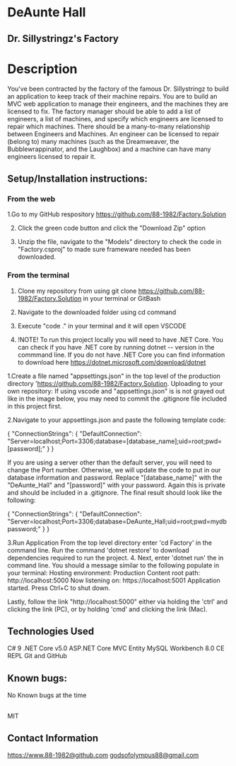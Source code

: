 # DeAunte Hall
## Dr. Sillystringz's Factory


# Description 
  
  You've been contracted by the factory of the famous Dr. Sillystringz to build an application to keep track of their machine repairs. You are to build an MVC web application to manage their engineers, and the machines they are licensed to fix. The factory manager should be able to add a list of engineers, a list of machines, and specify which engineers are licensed to repair which machines. There should be a many-to-many relationship between Engineers and Machines. An engineer can be licensed to repair (belong to) many machines (such as the Dreamweaver, the Bubblewrappinator, and the Laughbox) and a machine can have many engineers licensed to repair it.

## Setup/Installation instructions:
### From the web

  1.Go to my GitHub respository https://github.com/88-1982/Factory.Solution
  
  2. Click the green code button and click the "Download Zip" option
  
  3. Unzip the file, navigate to the "Models" directory to check the code in "Factory.csproj" to made sure frameware  needed has been downloaded.

  ### From the terminal 

  1. Clone my repository from using git clone https://github.com/88-1982/Factory.Solution in your terminal or GitBash
  
  2. Navigate to the downloaded folder using cd command
  
  3. Execute "code ." in your terminal and it will open VSCODE
  
  4. !NOTE! To run this project locally you will need to have .NET Core. You can check if you have .NET core by running dotnet -- version in the commmand line. If you do not have .NET Core you can find information to download here https://dotnet.microsoft.com/download/dotnet

  
  
  1.Create a file named "appsettings.json" in the top level of the production directory 'https://github.com/88-1982/Factory.Solution. Uploading to your own repository: If using vscode and "appsettings.json" is is not grayed out like in the image below, you may need to commit the .gitignore file included in this project first.
   
  2.Navigate to your appsettings.json and paste the following template code:

  { "ConnectionStrings": { "DefaultConnection": "Server=localhost;Port=3306;database=[database_name];uid=root;pwd=[password];" } }

  If you are using a server other than the default server, you will need to change the Port number. Otherwise, we will update the code to put in our database information and password. Replace "[database_name]" with the "DeAunte_Hall" and "[password]" with your password. Again this is private and should be included in a .gitignore. The final result should look like the following:

  { "ConnectionStrings": { "DefaultConnection": "Server=localhost;Port=3306;database=DeAunte_Hall;uid=root;pwd=mydbpassword;" } }

  3.Run Application
  From the top level directory enter 'cd Factory' in the command line.
    Run the command 'dotnet restore' to download dependencies required to run the project.
  4. Next, enter 'dotnet run' the in command line. You should a message similar to the following populate in your terminal:
  Hosting environment: Production Content root path:  http://localhost:5000 Now listening on: https://localhost:5001 Application started. Press Ctrl+C to shut down.

  Lastly, follow the link "http://localhost:5000" either via holding the 'ctrl' and clicking the link (PC), or by holding 'cmd' and clicking the link (Mac).

## Technologies Used

  C# 9
  .NET Core v5.0
  ASP.NET Core MVC
  Entity
  MySQL Workbench 8.0 CE
  REPL
  Git and GitHub

## Known bugs:
  No Known bugs at the time

## 
MIT


## Contact Information

  https://www.88-1982@github.com
  godsofolympus88@gmail.com


   
